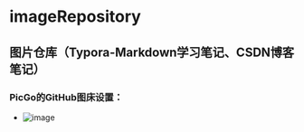 # imageRepository
## 图片仓库（Typora-Markdown学习笔记、CSDN博客笔记）
### PicGo的GitHub图床设置：
+ ![image](https://user-images.githubusercontent.com/53927933/164142372-fbc0d9de-7e73-4115-9d62-b0cdcbb74744.png)

